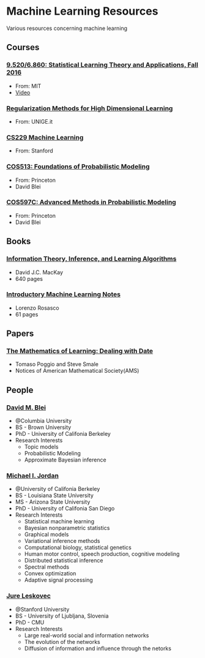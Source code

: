 # Machine Learning Resources
Various resources concerning machine learning
## Courses
### [9.520/6.860: Statistical Learning Theory and Applications, Fall 2016](http://www.mit.edu/~9.520/fall16/index.html)
  * From: MIT
  * [Video](https://www.youtube.com/playlist?list=PLyGKBDfnk-iDj3FBd0Avr_dLbrU8VG73O)
### [Regularization Methods for High Dimensional Learning](http://www.disi.unige.it/dottorato/corsi/RegMet2011/)
  * From: UNIGE.it
### [CS229 Machine Learning](http://cs229.stanford.edu/)
  * From: Stanford
### [COS513: Foundations of Probabilistic Modeling](http://www.cs.princeton.edu/courses/archive/spring09/cos513/)
  * From: Princeton
  * David Blei
### [COS597C: Advanced Methods in Probabilistic Modeling](https://www.cs.princeton.edu/courses/archive/fall11/cos597C/)
  * From: Princeton
  * David Blei

## Books
### [Information Theory, Inference, and Learning Algorithms](http://www.inference.phy.cam.ac.uk/itprnn/book.pdf)
  * David J.C. MacKay
  * 640 pages
### [Introductory Machine Learning Notes](http://lcsl.mit.edu/courses/ml/1617/MLNotes.pdf)
  * Lorenzo Rosasco
  * 61 pages
## Papers
### [The Mathematics of Learning: Dealing with Date](http://cbcl.mit.edu/projects/cbcl/publications/ps/notices-ams2003refs.pdf)
  * Tomaso Poggio and Steve Smale
  * Notices of American Mathematical Society(AMS)
## People
### [David M. Blei](http://www.cs.columbia.edu/~blei/)
  * @Columbia University
  * BS  - Brown University
  * PhD - University of Califonia Berkeley
  * Research Interests
    * Topic models
    * Probabilistic Modeling
    * Approximate Bayesian inference
### [Michael I. Jordan](https://people.eecs.berkeley.edu/~jordan/)
  * @University of Califonia Berkeley
  * BS  - Louisiana State University
  * MS  - Arizona State University
  * PhD - University of Califonia San Diego
  * Research Interests
    * Statistical machine learning
    * Bayesian nonparametric statistics
    * Graphical models
    * Variational inference methods
    * Computational biology, statistical genetics
    * Human motor control, speech production, cognitive modeling
    * Distributed statistical inference
    * Spectral methods
    * Convex optimization
    * Adaptive signal processing
### [Jure Leskovec](https://cs.stanford.edu/people/jure/)
  * @Stanford University
  * BS  - University of Ljubljana, Slovenia
  * PhD - CMU
  * Research Interests
    * Large real-world social and information networks
    * The evolution of the networks
    * Diffusion of information and influence through the netorks
